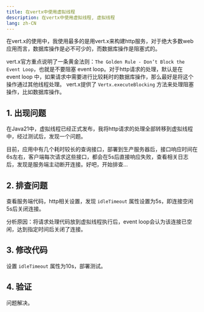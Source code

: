 ```yaml
---
title: 在vertx中使用虚拟线程
description: 在vertx中使用虚拟线程, 虚拟线程
lang: zh-CN
---
```


在vert.x的使用中，我使用最多的是用vert.x来构建http服务，对于绝大多数web应用而言，数据库操作是必不可少的，而数据库操作是阻塞式的。

vert.x官方重点说明了一条黄金法则：`The Golden Rule - Don’t Block the Event Loop`，也就是不要阻塞 event loop。对于http请求的处理，默认是在 event loop 中，如果请求中需要进行比较耗时的数据库操作，那么最好是将这个操作通过其他线程处理。 vert.x提供了 `Vertx.executeBlocking` 方法来处理阻塞操作，比如数据库操作。

## 1. 出现问题

在Java21中，虚拟线程已经正式发布，我将http请求的处理全部转移到虚拟线程中，经过测试后，发现一个问题。

目前，应用中有几个耗时较长的查询接口，部署到生产服务器后，接口响应时间在6s左右，客户端每次请求这些接口，都会在5s后直接响应失败，查看相关日志后，发现是服务端主动断开连接。好吧，开始排查...

## 2. 排查问题

查看服务端代码，http相关设置，发现 `idleTimeout` 属性设置为5s，即连接空闲5s后关闭连接。

分析原因：将请求处理代码放到虚拟线程执行后，event loop会认为该连接已空闲，达到指定时间后关闭了连接。


## 3. 修改代码
设置 `idleTimeout` 属性为10s，部署测试。

## 4. 验证
问题解决。
